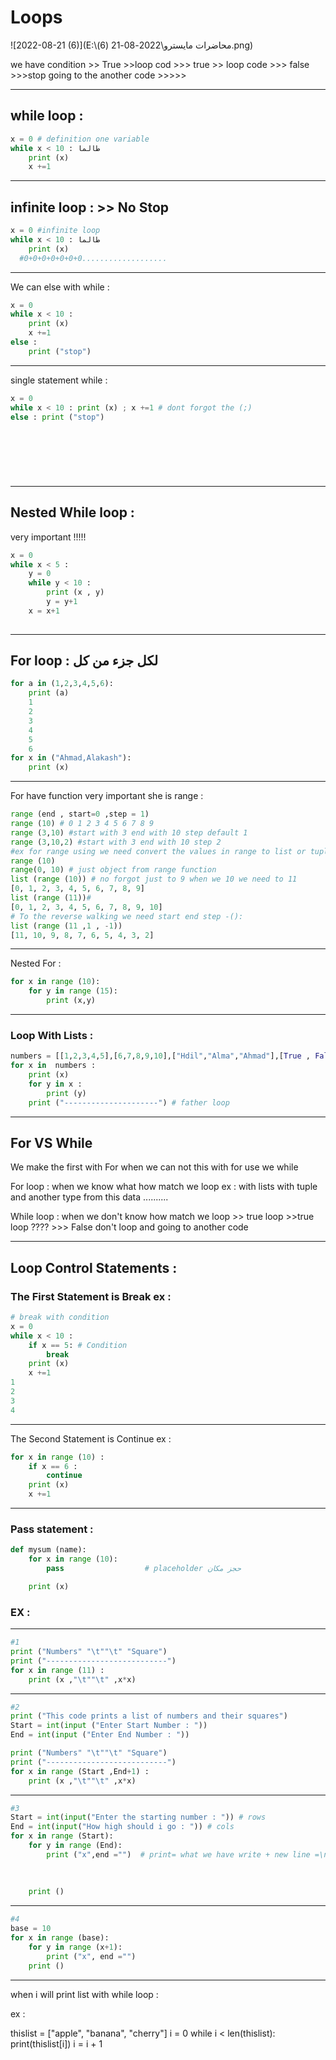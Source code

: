 # Loops 



![2022-08-21 (6)](E:\محاضرات مايسترو\2022-08-21 (6).png)

we have condition  >> True >>loop cod >>> true  >> loop code >>> false  >>>stop  going to the another code >>>>>

------------

## while loop :

```python
x = 0 # definition one variable
while x < 10 : طالما 
    print (x)
    x +=1
```



[^]: !image-20220821025018412(C:\Users\49157\AppData\Roaming\Typora\typora-user-images\image-20220821025018412.png)

-------------------

## infinite  loop :  >> No Stop 

```python
x = 0 #infinite loop 
while x < 10 : طالما 
    print (x)
  #0+0+0+0+0+0+0...................
```

------------

We can else with while  :

```python
x = 0
while x < 10 :
    print (x)
    x +=1
else :
    print ("stop")
```



---------------------

single statement while :

```python
x = 0
while x < 10 : print (x) ; x +=1 # dont forgot the (;)
else : print ("stop")
    
 
    
    

    
```

 

----------------------

## Nested While loop : 

very important  !!!!!

```py
x = 0
while x < 5 :
    y = 0
    while y < 10 :
        print (x , y)
        y = y+1
    x = x+1
        
```

-------------------

## For loop : لكل جزء من كل 

```python
for a in (1,2,3,4,5,6):
    print (a)
    1
    2
    3
    4
    5
    6
for x in ("Ahmad,Alakash"):
    print (x)

```

---------------

For have function  very important she is range : 

```python
range (end , start=0 ,step = 1)
range (10) # 0 1 2 3 4 5 6 7 8 9
range (3,10) #start with 3 end with 10 step default 1
range (3,10,2) #start with 3 end with 10 step 2
#ex for range using we need convert the values in range to list or tuple >>
range (10)
range(0, 10) # just object from range function
list (range (10)) # no forgot just to 9 when we 10 we need to 11 
[0, 1, 2, 3, 4, 5, 6, 7, 8, 9]
list (range (11))# 
[0, 1, 2, 3, 4, 5, 6, 7, 8, 9, 10]
# To the reverse walking we need start end step -():
list (range (11 ,1 , -1))
[11, 10, 9, 8, 7, 6, 5, 4, 3, 2]


```

-------------

Nested For :

```python
for x in range (10):
    for y in range (15):
        print (x,y)

```

----------

### Loop With Lists :

```python
numbers = [[1,2,3,4,5],[6,7,8,9,10],["Hdil","Alma","Ahmad"],[True , False]] # list of lists
for x in  numbers : 
    print (x)
    for y in x :
        print (y)
    print ("---------------------") # father loop

```

--------------

## For  VS  While    

We make the first with For when we can not this with for use we while 

For loop : when we know what how match we loop ex :  with lists with tuple and another type from this data ..........

While loop : when we don't know how match we loop  >> true loop >>true loop ???? >>> False  don't loop and going to another code  

------------

## Loop Control Statements :

### The First Statement is Break  ex :

```python
# break with condition
x = 0
while x < 10 :
    if x == 5: # Condition
        break
    print (x)
    x +=1
1
2
3
4

```

------------

The Second  Statement is Continue ex :

```python
for x in range (10) :
    if x == 6 :
        continue
    print (x)
    x +=1

```

------------------

### Pass statement : 

```python
def mysum (name):
    for x in range (10):
        pass                  # placeholder حجز مكان 

    print (x)

```

### EX :

------------------



```python
#1
print ("Numbers" "\t""\t" "Square")
print ("---------------------------")
for x in range (11) :
    print (x ,"\t""\t" ,x*x)

```

-------------------------

```python
#2
print ("This code prints a list of numbers and their squares")
Start = int(input ("Enter Start Number : "))
End = int(input ("Enter End Number : "))

print ("Numbers" "\t""\t" "Square")
print ("---------------------------")
for x in range (Start ,End+1) :
    print (x ,"\t""\t" ,x*x)

```

---------------

```python
#3
Start = int(input("Enter the starting number : ")) # rows
End = int(input("How high should i go : ")) # cols
for x in range (Start):
    for y in range (End):
        print ("x",end ="")  # print= what we have write + new line =\n
        
       
   
    print ()


```

--------------

```python
#4
base = 10
for x in range (base):
    for y in range (x+1):
        print ("x", end ="")
    print ()

```

-------------

when i will print list with while loop : 

ex : 

thislist = ["apple", "banana", "cherry"]
i = 0
while i < len(thislist):
  print(thislist[i])
  i = i + 1 

